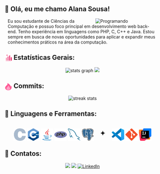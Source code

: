 ## 🌸 Olá, eu me chamo Alana Sousa!

<img align="right" src="https://i.pinimg.com/originals/e0/e3/64/e0e364075f88ce85d355c8218199ebc8.gif" width="210" alt="Programando">

<div style="margin:10px" width="40">
Eu sou estudante de Ciências da Computação e possuo foco principal em desenvolvimento web back-end. Tenho experiência em linguagens como PHP, C, C++ e Java. Estou sempre em busca de novas oportunidades para aplicar e expandir meus conhecimentos práticos na área da computação.
</div>

</div>

## <img src="rosa_estatistica.png" width="24" height="24" style="vertical-align:middle;"> Estatísticas Gerais:
  <div align="center">
    <img src="https://github-readme-stats.vercel.app/api?username=alana102&show_icons=true&theme=rose&rank_icon=github" height="150" alt="stats graph" />
    <img height=150 src="https://github-readme-stats.vercel.app/api/top-langs?username=alana102&layout=compact&langs_count=8&theme=rose" />
</div>

## <img src="foguinho.png" width="24" height="24" style="vertical-align:middle;"> Commits:
<div align="center">
    <img src="https://github-readme-streak-stats.herokuapp.com/?user=alana102&theme=rose" alt="streak stats" />
</div>

## 🌷 Linguagens e Ferramentas:
<div align="center">
  <div style="display: inline_block"><br>
    <img align="center" alt="Alana-C" height="40" width="40" src="https://raw.githubusercontent.com/devicons/devicon/master/icons/c/c-original.svg">
    <img align="center" alt="Alana-C++" height="40" width="40" src="https://raw.githubusercontent.com/devicons/devicon/master/icons/cplusplus/cplusplus-original.svg">
    <img align="center" alt="Alana-Java" height="40" width="40" src="https://raw.githubusercontent.com/devicons/devicon/master/icons/java/java-original.svg">
    <img align="center" alt="Alana-PHP" height="40" width="40" src="https://raw.githubusercontent.com/devicons/devicon/master/icons/php/php-original.svg">
    <img align="center" alt="Alana-MySQL" height="40" width="40" src="https://raw.githubusercontent.com/devicons/devicon/master/icons/mysql/mysql-original.svg">
    <img align="center" alt="Alana-PostgreSQL" height="40" width="40" src="https://raw.githubusercontent.com/devicons/devicon/master/icons/postgresql/postgresql-original.svg">
    <span style="margin: 0 15px; font-size: 24px;">✦</span>
    <img align="center" alt="VSCode" height="40" width="40" src="https://raw.githubusercontent.com/devicons/devicon/master/icons/vscode/vscode-original.svg">
    <img align="center" alt="Git" height="40" width="40" src="https://raw.githubusercontent.com/devicons/devicon/master/icons/git/git-original.svg">
    <img align="center" alt="IntelliJ" height="40" width="40" src="https://raw.githubusercontent.com/devicons/devicon/master/icons/intellij/intellij-original.svg">
  </div>
</div>


## 🌺 Contatos:

<div align="center"> 
  <a href="https://instagram.com/myunwijii_" target="_blank"><img src="https://img.shields.io/badge/-Instagram-%23E4405F?style=for-the-badge&logo=instagram&color=862931&logoColor=E9D8D4" target="_blank"></a>
  <a href = "mailto:alana.augusto102@gmail.com"><img src="https://img.shields.io/badge/-Gmail-%23333?style=for-the-badge&logo=gmail&logoColor=862931&color=E9D8D4" target="_blank"></a>
   <a href="https://www.linkedin.com/in/alana-maria-sousa-augusto-b84362349" target="_blank">
    <img src="https://img.shields.io/badge/LinkedIn-%23862931?style=for-the-badge&logo=linkedin&logoColor=white" alt="LinkedIn">
  </a>
  
</div>
